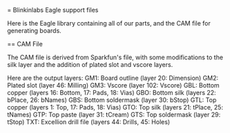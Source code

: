 = Blinkinlabs Eagle support files

Here is the Eagle library containing all of our parts, and the CAM file for generating boards.

== CAM File

The CAM file is derived from Sparkfun's file, with some modifications to the silk layer and the addition of plated slot and vscore layers.

Here are the output layers:
GM1: Board outline (layer 20: Dimension)
GM2: Plated slot (layer 46: Milling)
GM3: Vscore (layer 102: Vscore)
GBL: Bottom copper (layers 16: Bottom, 17: Pads, 18: Vias)
GBO: Bottom silk (layers 22: bPlace, 26: bNames)
GBS: Bottom soldermask (layer 30: bStop)
GTL: Top copper (layers 1: Top, 17: Pads, 18: Vias)
GTO: Top silk (layers 21: tPlace, 25: tNames)
GTP: Top paste (layer 31: tCream)
GTS: Top soldermask (layer 29: tStop)
TXT: Excellion drill file (layers 44: Drills, 45: Holes)
